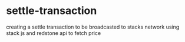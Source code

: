 # settle-transaction
 creating a settle transaction to be broadcasted to stacks network using stack js and redstone api to fetch price

